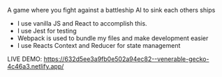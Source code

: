 A game where you fight against a battleship AI to sink each others ships

- I use vanilla JS and React to accomplish this.
- I use Jest for testing
- Webpack is used to bundle my files and make development easier
- I use Reacts Context and Reducer for state management

LIVE DEMO: https://632d5ee3a9fb0e502a94ec82--venerable-gecko-4c46a3.netlify.app/
